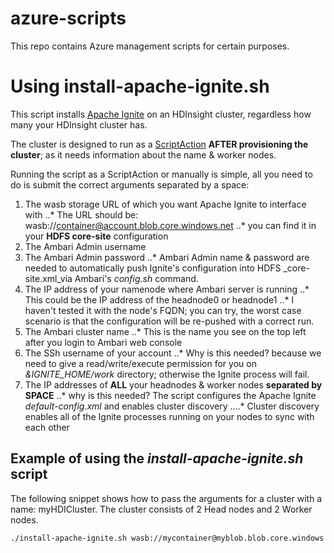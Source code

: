 # azure-scripts
This repo contains Azure management scripts for certain purposes.

# Using install-apache-ignite.sh
This script installs [Apache Ignite](www.ignite.apache.org) on an HDInsight cluster, regardless how many your HDInsight cluster has.

The cluster is designed to run as a [ScriptAction](https://docs.microsoft.com/en-us/azure/hdinsight/hdinsight-hadoop-script-actions) **AFTER provisioning the cluster**; as it needs information about the name & worker nodes.

Running the script as a ScriptAction or manually is simple, all you need to do is submit the correct arguments separated by a space:
1. The wasb storage URL of which you want Apache Ignite to interface with 
..* The URL should be: wasb://container@account.blob.core.windows.net
..* you can find it in your **HDFS core-site** configuration
2. The Ambari Admin username 
3. The Ambari Admin password
..* Ambari Admin name & password are needed to automatically push Ignite's configuration into HDFS _core-site.xml_via Ambari's _config.sh_ command.
4. The IP address of your namenode where Ambari server is running
..* This could be the IP address of the headnode0 or headnode1
..* I haven't tested it with the node's FQDN; you can try, the worst case scenario is that the configuration will be re-pushed with a correct run. 
5. The Ambari cluster name
..* This is the name you see on the top left after you login to Ambari web console
6. The SSh username of your account
..* Why is this needed? because we need to give a read/write/execute permission for you on _&IGNITE_HOME/work_ directory; otherwise the Ignite process will fail.
7. The IP addresses of **ALL** your headnodes & worker nodes **separated by SPACE**
..* why is this needed? The script configures the Apache Ignite _default-config.xml_ and enables cluster discovery
....* Cluster discovery enables all of the Ignite processes running on your nodes to sync with each other

## Example of using the _install-apache-ignite.sh_ script
The following snippet shows how to pass the arguments for a cluster with a name: myHDICluster. The cluster consists of 2 Head nodes and 2 Worker nodes.
```bash
./install-apache-ignite.sh wasb://mycontainer@myblob.blob.core.windows.net admin AmbariPwd_01 100.8.17.254 myHDICluster adminssh 10.0.0.1 10.0.0.2 10.0.0.4 10.0.0.9
```
